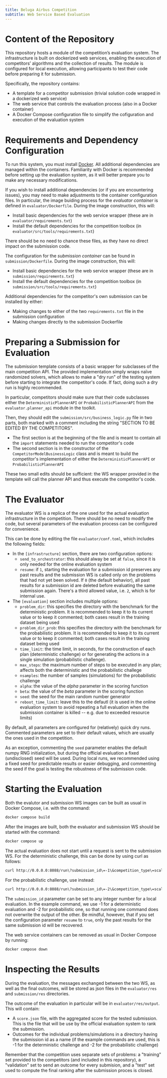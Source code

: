 ```yaml
---
title: Beluga Airbus Competition
subtitle: Web Service Based Evaluation
---
```


# Content of the Repository

This repository hosts a module of the competition’s evaluation system. The infrastructure is built on dockerized web services, enabling the execution of competitors’ algorithms and the collection of results. The module is configured for local execution, allowing participants to test their code before preparing it for submission.

Specifically, the repository contains:

* A template for a competitor submission (trivial solution code wrapped in a dockerized web service)
* The web service that controls the evaluation process (also in a Docker container)
* A Docker Compose configuration file to simplify the cofiguration and execution of the evaluation system

# Requirements and Dependency Configuration

To run this system, you must install [Docker](https://www.docker.com). All additional dependencies are managed within the containers. Familiarity with Docker is recommended before setting up the evaluation system, as it will better prepare you to make any necessary modifications.

If you wish to install additional dependencies (or if you are encountering issues), you may need to make adjustments to the container configuration files.
In particular, the image buiding process for the _evaluator container_ is defined in `evaluator/Dockerfile`. During the image construction, this will:

* Install basic dependencies for the web service wrapper (these are in `evaluator/requirements.txt`)
* Install the default dependencies for the competition toolbox (in `evaluator/src/tools/requirements.txt`)

There should be no need to chance these files, as they have no direct impact on the submission code.

The configuration for the _submission container_ can be found in `submission/Dockerfile`. During the image construction, this will:

* Install basic dependencies for the web service wrapper (these are in `submission/requirements.txt`)
* Install the default dependencies for the competition toolbox (in `submission/src/tools/requirements.txt`)

Additional dependencies for the competitor's own submission can be installed by either:

* Making changes to either of the two `requirements.txt` file in the submission configuration
* Making changes directly to the submission Dockerfile

# Preparing a Submission for Evaluation

The submission template consists of a basic wrapper for subclasses of the main competition API. The provided implementation simply wraps naïve randomized solvers, which allows to make a "dry run" of the testing system before starting to integrate the competitor's code. If fact, doing such a dry run is highly recommended.

In particular, competitors should make sure that their code subclasses either the `DeterministicPlannerAPI` or `ProbabilisticPlannerAPI` from the `evaluator.planner_api` module in the toolkit.

Then, they should edit the `submission/src/business_logic.py` file in two parts, both marked with a comment including the string "SECTION TO BE EDITED BY THE COMPETITORS".

* The first section is at the beginning of the file and is meant to contain all the `import` statements needed to run the competitor's code
* The second section is in the constructor of the `CompetitorModelBusinessLogic` class and is meant to build the competitor's implementation of either the `DeterministicPlannerAPI` or `ProbabilisticPlannerAPI`

These two small edits should be sufficient: the WS wrapper provided in the template will call the planner API and thus execute the competitor's code.

# The Evaluator

The evaluator WS is a replica of the one used for the actual evaluation infrastructure in the competition. There should be no need to modify the code, but several parameters of the evaluation process can be configured for convenience.

This can be done by editing the file `evaluator/conf.toml`, which includes the following fields:

* In the `[infrastructure]` section, there are two configuration options:
  - `send_to_orchestrator`: this should alway be set at `false`, since it is only needed for the online evaluation system
  - `resume`: if `1`, starting the evaluation for a submission id preserves any past results and the submission WS is called only on the problems that had not yet been solved. If `0` (the default behavior), all past results for a submission id are deleted before evaluating the same submission again. There's a third allowed value, i.e. `2`, which is for internal use.
* The `[evaluation]` section includes multiple options:
  - `problem_dir`: this specifies the directory with the benchmark for the deterministic problem. It is recommended to keep it to its current value or to keep it commented; both cases result in the training dataset being used
  - `problem_dir_prob`: this specifies the directory with the benchmark for the probabilistic problem. It is recommended to keep it to its current value or to keep it commented; both cases result in the training dataset being used
  - `time_limit`: the time limit, in seconds, for the construction of each plan (deterministic challenge) or for generating the actions in a single simulation (probabilistic challenge).
  - `max_steps`: the maximum number of steps to be executed in any plan; affects both the deterministic and the probabilistic challege
  - `nsamples`: the number of samples (simulations) for the probabilistic challenge
  - `alpha`: the value of the _alpha_ parameter in the scoring function
  - `beta`: the value of the _beta_ parameter in the scoring function
  - `seed`: the seed for the main random number generator
  - `reboot_time_limit`: leave this to the defautl (it is used in the online evaluation system to avoid repeating a full evaluation when the submission container is killed -- e.g. due to exceeded resource limits)

By default, all parameters are configured for (relatively) quick dry runs. Commented parameters are set to their default values, which are usually the ones used in the competition.

As an exception, commenting the `seed` parameter enables the default numpy RNG initialization, but during the official evaluation a fixed (undisclosed) seed will be used. During local runs, we recommended using a fixed seed for predictable results or easier debugging, and commenting the seed if the goal is testing the robustness of the submission code.

# Starting the Evaluation

Both the evalutor and submission WS images can be built as usual in Docker Compose, i.e. with the command:

```sh
docker compose build
```

After the images are built, both the evaluator and submission WS should be started with the command:

```sh
docker compose up
```

The actual evaluation does not start until a request is sent to the submission WS. For the deterministic challenge, this can be done by using curl as follows:

```sh
curl http://0.0.0.0:8088/run\?submission_id\=-1\&competition_type\=scalability_deterministic\&optit_endpoint\=http://0.0.0.0:81\&competitor_model_endpoint\=http://submission:80 -X POST
```

For the probabilistic challenge, use instead:

```sh
curl http://0.0.0.0:8088/run\?submission_id\=-2\&competition_type\=scalability_probabilistic\&optit_endpoint\=http://0.0.0.0:81\&competitor_model_endpoint\=http://submission:80 -X POST
```

The `submission_id` parameter can be set to any integer number for a local evaluation. In the example command, we use -1 for a deterministic evaluation and -2 for probabilistic one, so that running one command does not overwrite the output of the other. Be mindful, however, that if you set the configuration parameter `resume` to `true`, only the past results for the same submission id will be recovered.

The web service containers can be removed as usual in Docker Compose by running:

```sh
docker compose down
```

# Inspecting the Results

During the evaluation, the messages exchanged between the two WS, as well as the final outcomes, will be stored as json files in the `evaluator/res` and `submission/res` directories.

The outcome of the evaluation in particular will be in `evaluator/res/output`. This will contain:

* A `score.json` file, with the aggregated score for the tested submission. This is the file that will be use by the official evaluation system to rank the submission.
* Outcomes for the individual problems/simulations in a directory having the submission id as a name (if the example commands are used, this is -1 for the deterministic challenge and -2 for the probabilistic challenge)

Remember that the competition uses separate sets of problems: a "training" set provided to the competitors (and included in this repository), a "validation" set to send an outcome for every submision, and a "test" set used to compute the final ranking after the submission proces is closed.
